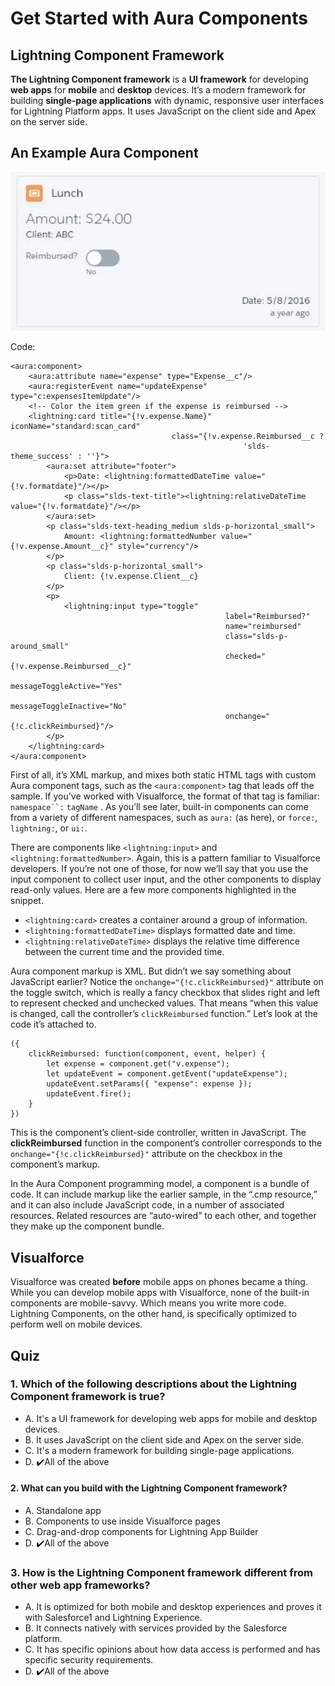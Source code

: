 # Get Started with Aura Components

## Lightning Component Framework

**The Lightning Component framework** is a **UI framework** for developing **web apps** for **mobile** and **desktop** devices. It’s a modern framework for building **single-page applications** with dynamic, responsive user interfaces for Lightning Platform apps. It uses JavaScript on the client side and Apex on the server side.

## An Example Aura Component

![image](./02-aura-component-example.png)

Code:

```
<aura:component>
	<aura:attribute name="expense" type="Expense__c"/>
	<aura:registerEvent name="updateExpense" type="c:expensesItemUpdate"/>
	<!-- Color the item green if the expense is reimbursed -->
	<lightning:card title="{!v.expense.Name}" iconName="standard:scan_card"
									class="{!v.expense.Reimbursed__c ?
													'slds-theme_success' : ''}">
		<aura:set attribute="footer">
			<p>Date: <lightning:formattedDateTime value="{!v.formatdate}"/></p>
			<p class="slds-text-title"><lightning:relativeDateTime value="{!v.formatdate}"/></p>
		</aura:set>
		<p class="slds-text-heading_medium slds-p-horizontal_small">
			Amount: <lightning:formattedNumber value="{!v.expense.Amount__c}" style="currency"/>
		</p>
		<p class="slds-p-horizontal_small">
			Client: {!v.expense.Client__c}
		</p>
		<p>
			<lightning:input type="toggle"
												label="Reimbursed?"
												name="reimbursed"
												class="slds-p-around_small"
												checked="{!v.expense.Reimbursed__c}"
												messageToggleActive="Yes"
												messageToggleInactive="No"
												onchange="{!c.clickReimbursed}"/>
		</p>
	</lightning:card>
</aura:component>
```

First of all, it’s XML markup, and mixes both static HTML tags with custom Aura component tags, such as the `<aura:component>` tag that leads off the sample. If you’ve worked with Visualforce, the format of that tag is familiar: ` namespace``: ` `tagName` . As you’ll see later, built-in components can come from a variety of different namespaces, such as `aura:` (as here), or `force:`, `lightning:`, or `ui:`.

There are components like `<lightning:input>` and `<lightning:formattedNumber>`. Again, this is a pattern familiar to Visualforce developers. If you’re not one of those, for now we’ll say that you use the input component to collect user input, and the other components to display read-only values. Here are a few more components highlighted in the snippet.

- `<lightning:card>` creates a container around a group of information.
- `<lightning:formattedDateTime>` displays formatted date and time.
- `<lightning:relativeDateTime>` displays the relative time difference between the current time and the provided time.

Aura component markup is XML. But didn’t we say something about JavaScript earlier? Notice the `onchange="{!c.clickReimbursed}"` attribute on the toggle switch, which is really a fancy checkbox that slides right and left to represent checked and unchecked values. That means “when this value is changed, call the controller’s `clickReimbursed` function.” Let’s look at the code it’s attached to.

```
({
	clickReimbursed: function(component, event, helper) {
		let expense = component.get("v.expense");
		let updateEvent = component.getEvent("updateExpense");
		updateEvent.setParams({ "expense": expense });
		updateEvent.fire();
	}
})
```

This is the component’s client-side controller, written in JavaScript. The **clickReimbursed** function in the component’s controller corresponds to the `onchange="{!c.clickReimbursed}"` attribute on the checkbox in the component’s markup.

In the Aura Component programming model, a component is a bundle of code. It can include markup like the earlier sample, in the “.cmp resource,” and it can also include JavaScript code, in a number of associated resources. Related resources are “auto-wired” to each other, and together they make up the component bundle.

## Visualforce

Visualforce was created **before** mobile apps on phones became a thing. While you can develop mobile apps with Visualforce, none of the built-in components are mobile-savvy. Which means you write more code. Lightning Components, on the other hand, is specifically optimized to perform well on mobile devices.

## Quiz

### 1. Which of the following descriptions about the Lightning Component framework is true?

- A. It's a UI framework for developing web apps for mobile and desktop devices.
- B. It uses JavaScript on the client side and Apex on the server side.
- C. It's a modern framework for building single-page applications.
- D. :heavy_check_mark:All of the above

#### 2. What can you build with the Lightning Component framework?

- A. Standalone app
- B. Components to use inside Visualforce pages
- C. Drag-and-drop components for Lightning App Builder
- D. :heavy_check_mark:All of the above

### 3. How is the Lightning Component framework different from other web app frameworks?

- A. It is optimized for both mobile and desktop experiences and proves it with Salesforce1 and Lightning Experience.
- B. It connects natively with services provided by the Salesforce platform.
- C. It has specific opinions about how data access is performed and has specific security requirements.
- D. :heavy_check_mark:All of the above
